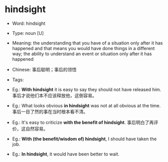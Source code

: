 # hindsight

- Word: hindsight

- Type: noun [U]
- Meaning: the understanding that you have of a situation only after it has happened and that means you would have done things in a different way; the ability to understand an event or situation only after it has happened
- Chinese: 事后聪明；事后的领悟
- Tags: 
- Eg.: **With hindsight** it is easy to say they should not have released him. 事后才说他们本不应该释放他，这倒容易。
- Eg.: What looks obvious **in hindsight** was not at all obvious at the time. 事后一目了然的事在当时根本看不清。
- Eg.: It's easy to criticize **with the benefit of hindsight**. 事后明白了再评价，这自然容易。
- Eg.: **With (the benefit/wisdom of) hindsight**, I should have taken the job.
- Eg.: **In hindsight**, it would have been better to wait.

